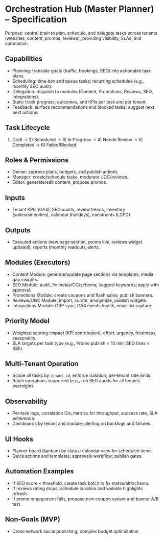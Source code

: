 # Orchestration Hub (Master Planner) – Specification

Purpose: central brain to plan, schedule, and delegate tasks across tenants (websites, content, promos, reviews), providing visibility, SLAs, and automation.

## Capabilities
- Planning: translate goals (traffic, bookings, SEO) into actionable task plans.
- Scheduling: time‑box and queue tasks; recurring schedules (e.g., monthly SEO audit).
- Delegation: dispatch to modules (Content, Promotions, Reviews, SEO, Integrations).
- State: track progress, outcomes, and KPIs per task and per tenant.
- Feedback: surface recommendations and blocked tasks; suggest next best actions.

## Task Lifecycle
1) Draft → 2) Scheduled → 3) In‑Progress → 4) Needs‑Review → 5) Completed → 6) Failed/Blocked

## Roles & Permissions
- Owner: approve plans, budgets, and publish actions.
- Manager: create/schedule tasks, moderate UGC/reviews.
- Editor: generate/edit content, propose promos.

## Inputs
- Tenant KPIs (GA4), SEO audits, review trends, inventory (suites/amenities), calendar (holidays), constraints (LGPD).

## Outputs
- Executed actions (new page section, promo live, reviews widget updated), reports (monthly readout), alerts.

## Modules (Executors)
- Content Module: generate/update page sections via templates; media gap insights.
- SEO Module: audit, fix metas/OG/schema, suggest keywords; apply with approval.
- Promotions Module: create coupons and flash sales; publish banners.
- Reviews/UGC Module: import, curate, anonymize, publish widgets.
- Integrations Module: GBP sync, GA4 events health, email list capture.

## Priority Model
- Weighted scoring: impact (KPI contribution), effort, urgency, freshness, seasonality.
- SLA targets per task type (e.g., Promo publish < 10 min; SEO fixes < 48h).

## Multi‑Tenant Operation
- Scope all tasks by `tenant_id`; enforce isolation; per‑tenant rate limits.
- Batch operations supported (e.g., run SEO audits for all tenants overnight).

## Observability
- Per‑task logs, correlation IDs; metrics for throughput, success rate, SLA adherence.
- Dashboards by tenant and module; alerting on backlogs and failures.

## UI Hooks
- Planner board (kanban) by status; calendar view for scheduled items.
- Quick actions and templates; approvals workflow; publish gates.

## Automation Examples
- If SEO score < threshold, create task batch to fix metas/alt/schema.
- If reviews rating drops, schedule curation and website highlights refresh.
- If promo engagement falls, propose new coupon variant and banner A/B test.

## Non‑Goals (MVP)
- Cross‑network social publishing; complex budget optimization.
